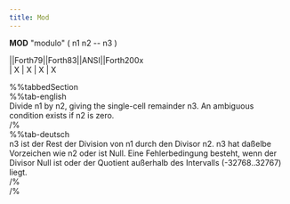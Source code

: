 ```yaml
---
title: Mod
---
```

__MOD__ "modulo" ( n1 n2 -- n3 )  
  
  
  
||Forth79||Forth83||ANSI||Forth200x  
|    X    |   X    |  X  |    X  
  
  
  
%%tabbedSection  
%%tab-english  
Divide n1 by n2, giving the single-cell remainder n3. An ambiguous condition exists if n2 is zero.  
/%  
%%tab-deutsch  
n3 ist der Rest der Division von n1 durch den Divisor n2. n3 hat daßelbe Vorzeichen wie n2 oder ist Null. Eine Fehlerbedingung besteht, wenn der Divisor Null ist oder der Quotient außerhalb des Intervalls (­-32768..32767) liegt.  
/%  
/%  
